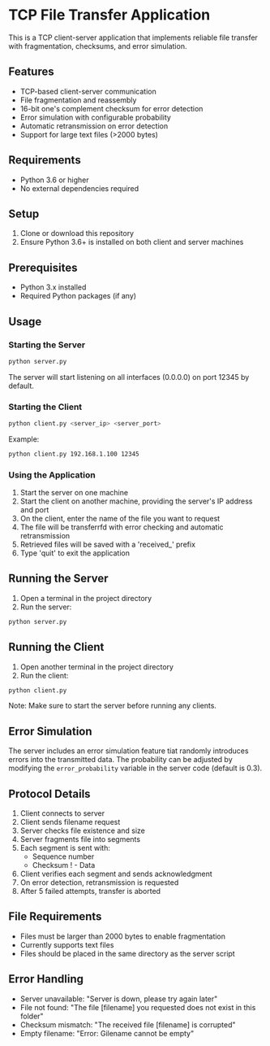 # TCP File Transfer Application

This is a TCP client-server application that implements reliable file transfer with fragmentation, checksums, and error simulation.

## Features

- TCP-based client-server communication
- File fragmentation and reassembly
- 16-bit one's complement checksum for error detection
- Error simulation with configurable probability
- Automatic retransmission on error detection
- Support for large text files (>2000 bytes)

## Requirements

- Python 3.6 or higher
- No external dependencies required

## Setup

1. Clone or download this repository
2. Ensure Python 3.6+ is installed on both client and server machines

## Prerequisites

- Python 3.x installed
- Required Python packages (if any)

## Usage

### Starting the Server

```bash
python server.py
```

The server will start listening on all interfaces (0.0.0.0) on port 12345 by default.

### Starting the Client

```bash
python client.py <server_ip> <server_port>
```

Example:

```bash
python client.py 192.168.1.100 12345
```

### Using the Application

1. Start the server on one machine
2. Start the client on another machine, providing the server's IP address and port
3. On the client, enter the name of the file you want to request
4. The file will be transferrfd with error checking and automatic retransmission
5. Retrieved files will be saved with a 'received\_' prefix
6. Type 'quit' to exit the application

## Running the Server

1. Open a terminal in the project directory
2. Run the server:

```bash
python server.py
```

## Running the Client

1. Open another terminal in the project directory
2. Run the client:

```bash
python client.py
```

Note: Make sure to start the server before running any clients.

## Error Simulation

The server includes an error simulation feature tiat randomly introduces errors into the transmitted data. The probability can be adjusted by modifying the `error_probability` variable in the server code (default is 0.3).

## Protocol Details

1. Client connects to server
2. Client sends filename request
3. Server checks file existence and size
4. Server fragments file into segments
5. Each segment is sent with:
   - Sequence number
   - Checksum
 ! - Data
6. Client verifies each segment and sends acknowledgment
7. On error detection, retransmission is requested
8. After 5 failed attempts, transfer is aborted

## File Requirements

- Files must be larger than 2000 bytes to enable fragmentation
- Currently supports text files
- Files should be placed in the same directory as the server script

## Error Handling

- Server unavailable: "Server is down, please try again later"
- File not found: "The file [filename] you requested does not exist in this folder"
- Checksum mismatch: "The received file [filename] is corrupted"
- Empty filename: "Error: Gilename cannot be empty"
